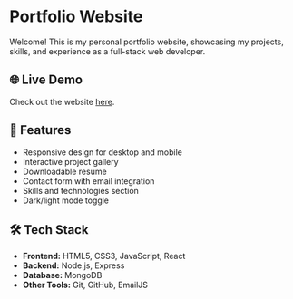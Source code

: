 # Portfolio Website

Welcome! This is my personal portfolio website, showcasing my projects, skills, and experience as a full-stack web developer.

## 🌐 Live Demo

Check out the website [here](https://amey-0806.github.io/Portfolio/).

## 🚀 Features

- Responsive design for desktop and mobile  
- Interactive project gallery  
- Downloadable resume  
- Contact form with email integration  
- Skills and technologies section  
- Dark/light mode toggle  

## 🛠️ Tech Stack

- **Frontend:** HTML5, CSS3, JavaScript, React
- **Backend:** Node.js, Express
- **Database:** MongoDB
- **Other Tools:** Git, GitHub, EmailJS 
